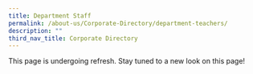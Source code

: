 ```yaml
---
title: Department Staff
permalink: /about-us/Corporate-Directory/department-teachers/
description: ""
third_nav_title: Corporate Directory
---
```

This page is undergoing refresh. Stay tuned to a new look on this page!